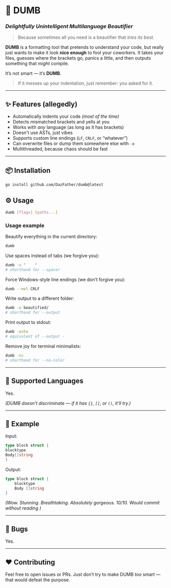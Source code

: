 # 🧠 DUMB

### *Delightfully Unintelligent Multilanguage Beautifier*

> Because sometimes all you need is a beautifier that *tries its best*.


**DUMB** is a formatting tool that pretends to understand your code, but really just wants to make it look **nice enough** to fool your coworkers.
It takes your files, guesses where the brackets go, panics a little, and then outputs something that *might* compile.

It’s not smart — it’s **DUMB**.

> If it messes up your indentation, just remember: you asked for it.

---

## ✨ Features (allegedly)

* Automatically indents your code _(most of the time)_
* Detects mismatched brackets and yells at you
* Works with *any* language (as long as it has brackets)
* Doesn't use ASTs, just vibes
* Supports custom line endings (`LF`, `CRLF`, or “whatever”)
* Can overwrite files or dump them somewhere else with `-o`
* Multithreaded, because chaos should be fast

---

## 📦 Installation

```bash
go install github.com/DazFather/dumb@latest
```

## ⚙️ Usage

```bash
dumb [flags] [paths...]
```

### Usage example

Beautify everything in the current directory:

```bash
dumb
```

Use spaces instead of tabs (we forgive you):

```bash
dumb -s "    "
# shorthand for --spacer
```

Force Windows-style line endings (we don’t forgive you):

```bash
dumb --eol CRLF
```

Write output to a different folder:

```bash
dumb -o beautified/
# shorthand for --output
```

Print output to stdout:

```bash
dumb -echo
# equivalent of --output -

```

Remove joy for terminal minimalists:

```bash
dumb -nc
# shorthand for --no-color
```

---

## 🧩 Supported Languages

Yes.

*(DUMB doesn’t discriminate — if it has `{}`, `[]`, or `()`, it’ll try.)*

---

## 🧪 Example

Input:

```go
type block struct {
blocktype
Body[]string
}
```

Output:

```go
type block struct {
	blocktype
	Body []string
}
```

*(Wow. Stunning. Breathtaking. Absolutely gorgeous. 10/10. Would commit without reading )*

---

## 🐛 Bugs

Yes.

---

## ❤️ Contributing

Feel free to open issues or PRs.
Just don’t try to make DUMB *too* smart — that would defeat the purpose.


